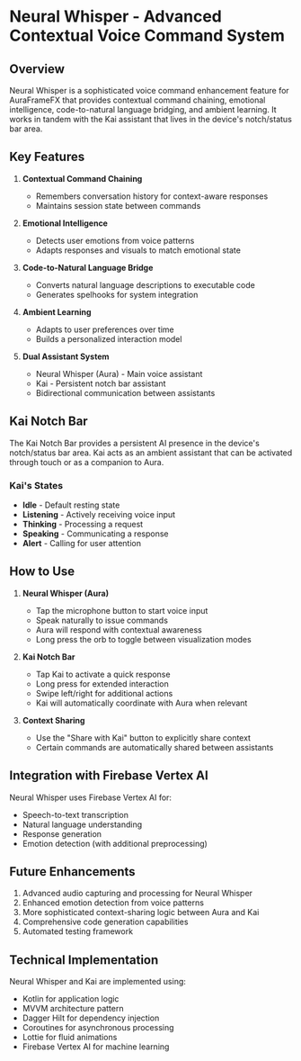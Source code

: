 # Neural Whisper - Advanced Contextual Voice Command System

## Overview

Neural Whisper is a sophisticated voice command enhancement feature for AuraFrameFX that provides
contextual command chaining, emotional intelligence, code-to-natural language bridging, and ambient
learning. It works in tandem with the Kai assistant that lives in the device's notch/status bar
area.

## Key Features

1. **Contextual Command Chaining**
    - Remembers conversation history for context-aware responses
    - Maintains session state between commands

2. **Emotional Intelligence**
    - Detects user emotions from voice patterns
    - Adapts responses and visuals to match emotional state

3. **Code-to-Natural Language Bridge**
    - Converts natural language descriptions to executable code
    - Generates spelhooks for system integration

4. **Ambient Learning**
    - Adapts to user preferences over time
    - Builds a personalized interaction model

5. **Dual Assistant System**
    - Neural Whisper (Aura) - Main voice assistant
    - Kai - Persistent notch bar assistant
    - Bidirectional communication between assistants

## Kai Notch Bar

The Kai Notch Bar provides a persistent AI presence in the device's notch/status bar area. Kai acts
as an ambient assistant that can be activated through touch or as a companion to Aura.

### Kai's States

- **Idle** - Default resting state
- **Listening** - Actively receiving voice input
- **Thinking** - Processing a request
- **Speaking** - Communicating a response
- **Alert** - Calling for user attention

## How to Use

1. **Neural Whisper (Aura)**
    - Tap the microphone button to start voice input
    - Speak naturally to issue commands
    - Aura will respond with contextual awareness
    - Long press the orb to toggle between visualization modes

2. **Kai Notch Bar**
    - Tap Kai to activate a quick response
    - Long press for extended interaction
    - Swipe left/right for additional actions
    - Kai will automatically coordinate with Aura when relevant

3. **Context Sharing**
    - Use the "Share with Kai" button to explicitly share context
    - Certain commands are automatically shared between assistants

## Integration with Firebase Vertex AI

Neural Whisper uses Firebase Vertex AI for:

- Speech-to-text transcription
- Natural language understanding
- Response generation
- Emotion detection (with additional preprocessing)

## Future Enhancements

1. Advanced audio capturing and processing for Neural Whisper
2. Enhanced emotion detection from voice patterns
3. More sophisticated context-sharing logic between Aura and Kai
4. Comprehensive code generation capabilities
5. Automated testing framework

## Technical Implementation

Neural Whisper and Kai are implemented using:

- Kotlin for application logic
- MVVM architecture pattern
- Dagger Hilt for dependency injection
- Coroutines for asynchronous processing
- Lottie for fluid animations
- Firebase Vertex AI for machine learning
